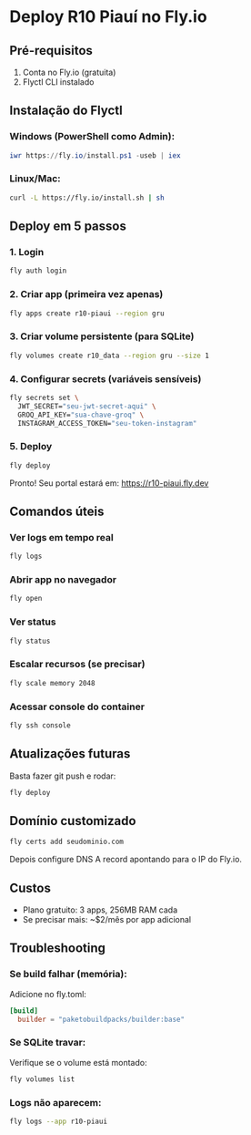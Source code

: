 # Deploy R10 Piauí no Fly.io

## Pré-requisitos
1. Conta no Fly.io (gratuita)
2. Flyctl CLI instalado

## Instalação do Flyctl

### Windows (PowerShell como Admin):
```powershell
iwr https://fly.io/install.ps1 -useb | iex
```

### Linux/Mac:
```bash
curl -L https://fly.io/install.sh | sh
```

## Deploy em 5 passos

### 1. Login
```bash
fly auth login
```

### 2. Criar app (primeira vez apenas)
```bash
fly apps create r10-piaui --region gru
```

### 3. Criar volume persistente (para SQLite)
```bash
fly volumes create r10_data --region gru --size 1
```

### 4. Configurar secrets (variáveis sensíveis)
```bash
fly secrets set \
  JWT_SECRET="seu-jwt-secret-aqui" \
  GROQ_API_KEY="sua-chave-groq" \
  INSTAGRAM_ACCESS_TOKEN="seu-token-instagram"
```

### 5. Deploy
```bash
fly deploy
```

Pronto! Seu portal estará em: https://r10-piaui.fly.dev

## Comandos úteis

### Ver logs em tempo real
```bash
fly logs
```

### Abrir app no navegador
```bash
fly open
```

### Ver status
```bash
fly status
```

### Escalar recursos (se precisar)
```bash
fly scale memory 2048
```

### Acessar console do container
```bash
fly ssh console
```

## Atualizações futuras
Basta fazer git push e rodar:
```bash
fly deploy
```

## Domínio customizado
```bash
fly certs add seudominio.com
```
Depois configure DNS A record apontando para o IP do Fly.io.

## Custos
- Plano gratuito: 3 apps, 256MB RAM cada
- Se precisar mais: ~$2/mês por app adicional

## Troubleshooting

### Se build falhar (memória):
Adicione no fly.toml:
```toml
[build]
  builder = "paketobuildpacks/builder:base"
```

### Se SQLite travar:
Verifique se o volume está montado:
```bash
fly volumes list
```

### Logs não aparecem:
```bash
fly logs --app r10-piaui
```
